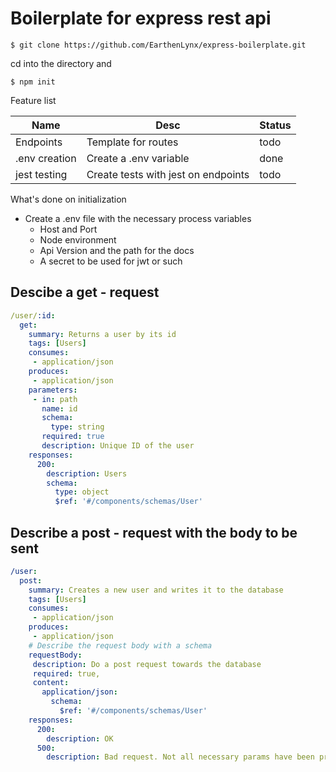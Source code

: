 # Boilerplate for express rest api

```
$ git clone https://github.com/EarthenLynx/express-boilerplate.git
```

cd into the directory and

```
$ npm init
```

Feature list

| Name          | Desc                                | Status |
| ------------- | ----------------------------------- | ------ |
| Endpoints     | Template for routes                 | todo   |
| .env creation | Create a .env variable              | done   |
| jest testing  | Create tests with jest on endpoints | todo   |

What's done on initialization

- Create a .env file with the necessary process variables
  - Host and Port
  - Node environment
  - Api Version and the path for the docs
  - A secret to be used for jwt or such


## Descibe a get - request

```yaml
/user/:id:
  get:
    summary: Returns a user by its id
    tags: [Users]
    consumes:
     - application/json
    produces:
     - application/json
    parameters:
     - in: path
       name: id
       schema:
         type: string
       required: true
       description: Unique ID of the user
    responses:
      200:
        description: Users
        schema:
          type: object
          $ref: '#/components/schemas/User'
```

## Describe a post - request with the body to be sent

```yaml
/user:
  post:
    summary: Creates a new user and writes it to the database
    tags: [Users]
    consumes:
     - application/json
    produces:
     - application/json
    # Describe the request body with a schema
    requestBody:
     description: Do a post request towards the database
     required: true,
     content:
       application/json:
         schema:
           $ref: '#/components/schemas/User'
    responses:
      200:
        description: OK
      500:
        description: Bad request. Not all necessary params have been provided

```